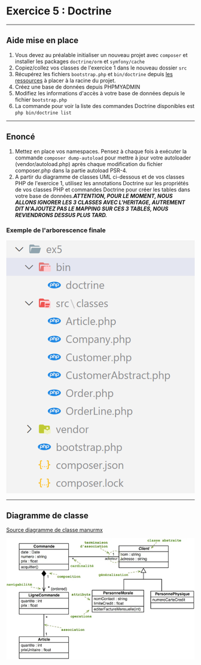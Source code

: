 # Exercice 5 : Doctrine

---

## Aide mise en place

1. Vous devez au préalable initialiser un nouveau projet avec `composer` et installer les packages `doctrine/orm` et `symfony/cache`
2. Copiez/collez vos classes de l'exercice 1 dans le nouveau dossier `src`
3. Récupérez les fichiers `bootstrap.php` et `bin/doctrine` depuis [les ressources](./ressources/doctrine-config/) à placer à la racine du projet.
4. Créez une base de données depuis PHPMYADMIN
5. Modifiez les informations d'accès à votre base de données depuis le fichier `bootstrap.php`
6. La commande pour voir la liste des commandes Doctrine disponibles est `php bin/doctrine list`

---

## Enoncé

1. Mettez en place vos namespaces.
Pensez à chaque fois à exécuter la commande `composer dump-autoload` pour mettre à jour votre autoloader (vendor/autoload.php) après chaque modification du fichier composer.php dans la partie autoload PSR-4.
2. A partir du diagramme de classes UML ci-dessous et de vos classes PHP de l'exercice 1, utilisez les annotations Doctrine sur les propriétés de vos classes PHP et commandes Doctrine pour créer les tables dans votre base de données.***ATTENTION, POUR LE MOMENT, NOUS ALLONS IGNORER LES 3 CLASSES AVEC L'HERITAGE, AUTREMENT DIT N'AJOUTEZ PAS LE MAPPING SUR CES 3 TABLES, NOUS REVIENDRONS DESSUS PLUS TARD.***

<!-- ***Attention pour l'héritage plusieurs solutions sont possibles, veuillez lire la documention suivante de [Doctrine sur l'héritage](https://www.doctrine-project.org/projects/doctrine-orm/en/3.1/reference/inheritance-mapping.html)*** -->

### Exemple de l'arborescence finale

![arbre](./img/arborescence_ex5.PNG)

---

## Diagramme de classe

[Source diagramme de classe manurmx](https://medium.com/@manurnx/le-diagramme-de-classes-2447602613f2)

![eshop](./img/diag_class_product.webp)



